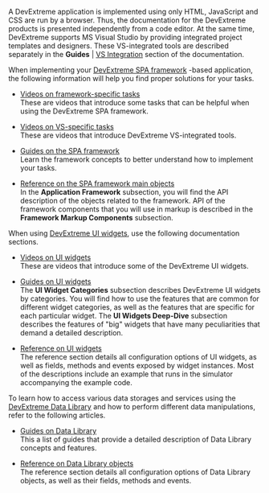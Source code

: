 A DevExtreme application is implemented using only HTML, JavaScript and CSS are run by a browser. Thus, the documentation for the DevExtreme products is presented independently from a code editor. At the same time, DevExtreme supports MS Visual Studio by providing integrated project templates and designers. These VS-integrated tools are described separately in the <b>Guides</b> | [VS Integration](/Documentation/Guide/#vsintegration) section of the documentation.

When implementing your [DevExtreme SPA framework](/concepts/Common/05%20Introduction%20to%20DevExtreme/10%20Mobile%20Development/10%20Overview/20%20SPA%20Framework.md '/Documentation/Guide/Common/Introduction_to_DevExtreme/#Mobile_Development/Overview/SPA_Framework') -based application, the following information will help you find proper solutions for your tasks.

- [Videos on framework-specific tasks](/Documentation/Videos/#datavisualization)  
These are videos that introduce some tasks that can be helpful when using the DevExtreme SPA framework.

- [Videos on VS-specific tasks](/Documentation/Videos/#datavisualization)  
These are videos that introduce DevExtreme VS-integrated tools.

- [Guides on the SPA framework](/Documentation/Guide/#spaframework)  
Learn the framework concepts to better understand how to implement your tasks.

- [Reference on the SPA framework main objects](/api-reference/40%20SPA%20Framework/HtmlApplication '/Documentation/ApiReference/SPA_Framework/')  
In the <b>Application Framework</b> subsection, you will find the API description of the objects related to the framework. API of the framework components that you will use in markup is described in the <b>Framework Markup Components</b> subsection.

When using [DevExtreme UI widgets](/concepts/Common/05%20Introduction%20to%20DevExtreme/10%20Mobile%20Development/10%20Overview/30%20UI%20Widgets%20Library.md '/Documentation/Guide/Common/Introduction_to_DevExtreme/#Mobile_Development/Overview/UI_Widgets_Library'), use the following documentation sections.

- [Videos on UI widgets](/Documentation/Videos/#uiwidgets)  
These are videos that introduce some of the DevExtreme UI widgets.

- [Guides on UI widgets](/Documentation/Guide/#uiwidgets)  
The <b>UI Widget Categories</b> subsection describes DevExtreme UI widgets by categories. You will find how to use the features that are common for different widget categories, as well as the features that are specific for each particular widget. The <b>UI Widgets Deep-Dive</b> subsection describes the features of "big" widgets that have many peculiarities that demand a detailed description.

- [Reference on UI widgets](/api-reference/10%20UI%20Widgets/dxAccordion '/Documentation/ApiReference/UI_Widgets/')  
The reference section details all configuration options of UI widgets, as well as fields, methods and events exposed by widget instances. Most of the descriptions include an example that runs in the simulator accompanying the example code.

To learn how to access various data storages and services using the [DevExtreme Data Library](/concepts/Common/05%20Introduction%20to%20DevExtreme/10%20Mobile%20Development/10%20Overview/40%20Data%20Library.md '/Documentation/Guide/Common/Introduction_to_DevExtreme/#Mobile_Development/Overview/Data_Library') and how to perform different data manipulations, refer to the following articles.

- [Guides on Data Library](/Documentation/Guide/#datalayer)  
This a list of guides that provide a detailed description of Data Library concepts and features.

- [Reference on Data Library objects](/api-reference/30%20Data%20Layer/ArrayStore '/Documentation/ApiReference/Data_Layer/')  
The reference section details all configuration options of Data Library objects, as well as their fields, methods and events.